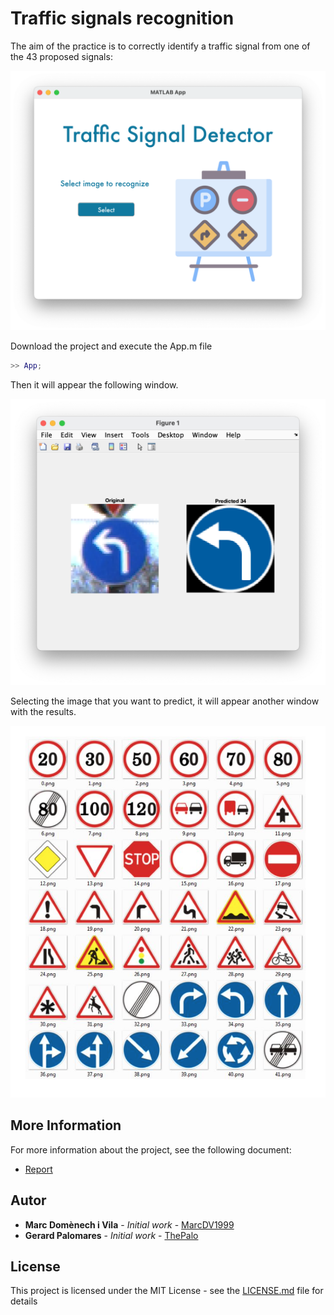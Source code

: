 # Traffic signals recognition

The aim of the practice is to correctly identify a traffic signal from one of the 43 proposed signals:

![Captura de pantalla 2021-01-29 a las 18.22.20](README.assets/1.png)



Download the project and execute the App.m file

```matlab
>> App;
```

Then it will appear the following window.

![Captura de pantalla 2021-01-29 a las 18.17.02](README.assets/2.png)



Selecting the image that you want to predict, it will appear another window with the results.

![Captura de pantalla 2021-01-29 a las 18.19.06](README.assets/3.png)

## More Information

For more information about the project, see the following document: 

- [Report](https://github.com/MarcDV1999/Traffic-signals/tree/main/Doc/Report.pdf)

## Autor

- **Marc Domènech i Vila** - *Initial work* - [MarcDV1999](https://github.com/MarcDV1999)
- **Gerard Palomares** - *Initial work* - [ThePalo](https://github.com/ThePalo)

## License

This project is licensed under the MIT License - see the [LICENSE.md](https://github.com/MarcDV1999/4-en-Ratlla/blob/master/LICENSE.md) file for details

